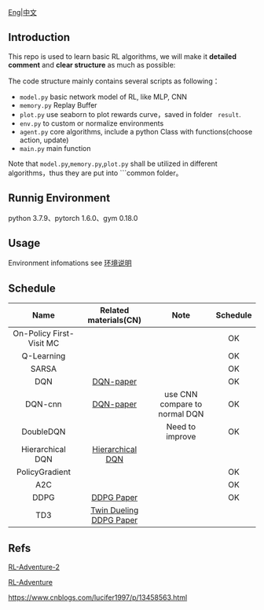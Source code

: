 

[Eng](https://github.com/JohnJim0816/reinforcement-learning-tutorials/blob/master/README.md)|[中文](https://github.com/JohnJim0816/reinforcement-learning-tutorials/blob/master/README_cn.md)

## Introduction

This repo is used to learn basic RL algorithms, we will make it **detailed comment** and **clear structure** as much as possible:

The code structure mainly contains several scripts as following：

* ```model.py``` basic network model of RL, like MLP, CNN
* ```memory.py``` Replay Buffer
* ```plot.py``` use seaborn to plot rewards curve，saved in folder ``` result```.
* ```env.py``` to custom or normalize environments
* ```agent.py``` core algorithms, include a python Class with functions(choose action, update)
* ```main.py``` main function



Note that ```model.py```,```memory.py```,```plot.py``` shall be utilized in different algorithms，thus they are put into ```common folder。

## Runnig Environment

python 3.7.9、pytorch 1.6.0、gym 0.18.0
## Usage

Environment infomations see [环境说明](https://github.com/JohnJim0816/reinforcement-learning-tutorials/blob/master/env_info.md)

## Schedule

|           Name           |                    Related materials(CN)                    |             Note              | Schedule |
| :----------------------: | :---------------------------------------------------------: | :---------------------------: | :------: |
| On-Policy First-Visit MC |                                                             |                               |    OK    |
|        Q-Learning        |                                                             |                               |    OK    |
|          SARSA           |                                                             |                               |    OK    |
|           DQN            | [DQN-paper](https://www.cs.toronto.edu/~vmnih/docs/dqn.pdf) |                               |    OK    |
|         DQN-cnn          | [DQN-paper](https://www.cs.toronto.edu/~vmnih/docs/dqn.pdf) | use CNN compare to normal DQN |    OK    |
|        DoubleDQN         |                                                             |        Need to improve        |    OK    |
|     Hierarchical DQN     |    [Hierarchical DQN](https://arxiv.org/abs/1604.06057)     |                               |          |
|      PolicyGradient      |                                                             |                               |    OK    |
|           A2C            |                                                             |                               |    OK    |
|           DDPG           |       [DDPG Paper](https://arxiv.org/abs/1509.02971)        |                               |    OK    |
|           TD3            | [Twin Dueling DDPG Paper](https://arxiv.org/abs/1802.09477) |                               |          |


## Refs


[RL-Adventure-2](https://github.com/higgsfield/RL-Adventure-2)

[RL-Adventure](https://github.com/higgsfield/RL-Adventure)

https://www.cnblogs.com/lucifer1997/p/13458563.html
